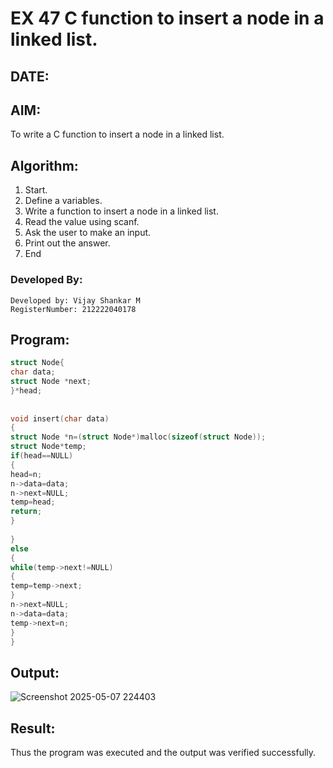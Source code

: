 # EX 47 C function to insert a node in a linked list.
## DATE:
## AIM:
To write a C function to insert a node in a linked list.

## Algorithm:
1. Start. 
2. Define a variables. 
3. Write a function to insert a node in a linked list. 
4. Read the value using scanf. 
5. Ask the user to make an input. 
6. Print out the answer. 
7. End 

### Developed By:
```
Developed by: Vijay Shankar M
RegisterNumber: 212222040178
```

## Program:
```c program
struct Node{ 
char data; 
struct Node *next; 
}*head; 
 
 
void insert(char data) 
{ 
struct Node *n=(struct Node*)malloc(sizeof(struct Node)); 
struct Node*temp; 
if(head==NULL) 
{ 
head=n; 
n->data=data; 
n->next=NULL; 
temp=head; 
return; 
} 
 
}  
else 
{ 
while(temp->next!=NULL) 
{ 
temp=temp->next; 
} 
n->next=NULL; 
n->data=data; 
temp->next=n; 
} 
}
```

## Output:

![Screenshot 2025-05-07 224403](https://github.com/user-attachments/assets/79377a3c-5c8a-4cae-a24e-2b08f4099894)


## Result:
Thus the program was executed and the output was verified successfully.
